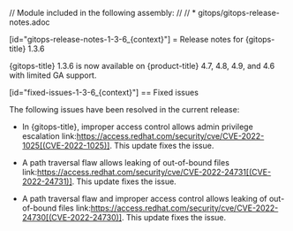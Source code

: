 // Module included in the following assembly:
//
// * gitops/gitops-release-notes.adoc

[id="gitops-release-notes-1-3-6_{context}"]
= Release notes for {gitops-title} 1.3.6

{gitops-title} 1.3.6 is now available on {product-title} 4.7, 4.8, 4.9, and 4.6 with limited GA support.

[id="fixed-issues-1-3-6_{context}"]
== Fixed issues

The following issues have been resolved in the current release:

* In {gitops-title}, improper access control allows admin privilege escalation link:https://access.redhat.com/security/cve/CVE-2022-1025[(CVE-2022-1025)]. This update fixes the issue.

* A path traversal flaw allows leaking of out-of-bound files link:https://access.redhat.com/security/cve/CVE-2022-24731[(CVE-2022-24731)]. This update fixes the issue.

* A path traversal flaw and improper access control allows leaking of out-of-bound files link:https://access.redhat.com/security/cve/CVE-2022-24730[(CVE-2022-24730)]. This update fixes the issue.

